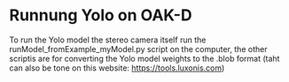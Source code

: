 # Runnung Yolo on OAK-D
To run the Yolo model the stereo camera itself run the  runModel_fromExample_myModel.py script on the computer, the other scriptis are for converting the Yolo model weights to the .blob format (taht can also be tone on this website: https://tools.luxonis.com)